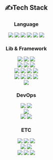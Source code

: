 

<!--
**kjm99d/kjm99d** is a ✨ _special_ ✨ repository because its `README.md` (this file) appears on your GitHub profile.

Here are some ideas to get you started:

- 🔭 I’m currently working on ...
- 🌱 I’m currently learning ...
- 👯 I’m looking to collaborate on ...
- 🤔 I’m looking for help with ...
- 💬 Ask me about ...
- 📫 How to reach me: ...
- 😄 Pronouns: ...
- ⚡ Fun fact: ...
-->

<div align="center">

## ✍️Tech Stack

### Language

<img src="https://img.shields.io/badge/C-A8B9CC?style=for-the-badge&logo=C&logoColor=white"/>
<img src="https://img.shields.io/badge/C++-00599C?style=for-the-badge&logo=cplusplus&logoColor=white"/>
<img src="https://img.shields.io/badge/JAVA-FF8800?style=for-the-badge&logo=Java&logoColor=white"/>
<img src="https://img.shields.io/badge/Python-3776AB?style=for-the-badge&logo=python&logoColor=white"/>
<img src="https://img.shields.io/badge/Javascript-F7DF1E?style=for-the-badge&logo=Javascript&logoColor=white"/>
<img src="https://img.shields.io/badge/VB.NET-512BD4?style=for-the-badge&logo=dotnet&logoColor=white"/>

</br>

### Lib & Framework
<img src="https://img.shields.io/badge/OpenGL-00599C?style=for-the-badge&logo=opengl&logoColor=white"/>
<img src="https://img.shields.io/badge/MFC-5C2D91?style=for-the-badge&logo=5C2D91&logoColor=white"/>
<img src="https://img.shields.io/badge/ImGui-5C2D91?style=for-the-badge&logo=5C2D91&logoColor=white"/>
</br>
<img src="https://img.shields.io/badge/android-3DDC84?style=for-the-badge&logo=android&logoColor=white"/>
<img src="https://img.shields.io/badge/spring-6DB33F?style=for-the-badge&logo=spring&logoColor=white"/>
<img src="https://img.shields.io/badge/spring_Boot-6DB33F?style=for-the-badge&logo=springboot&logoColor=white"/>
</br>
<img src="https://img.shields.io/badge/Qt-41CD52?style=for-the-badge&logo=qt&logoColor=white"/>
<img src="https://img.shields.io/badge/selenium-43B02A?style=for-the-badge&logo=selenium&logoColor=white"/>
<img src="https://img.shields.io/badge/flask-000000?style=for-the-badge&logo=flask&logoColor=white"/>
<img src="https://img.shields.io/badge/FastAPI-009688?style=for-the-badge&logo=fastapi&logoColor=white"/>
</br>
<img src="https://img.shields.io/badge/jQuery-0769AD?style=for-the-badge&logo=jQuery&logoColor=white"/>
<img src="https://img.shields.io/badge/Node.js-339933?style=for-the-badge&logo=nodedotjs&logoColor=white"/>
<img src="https://img.shields.io/badge/react-61DAFB?style=for-the-badge&logo=react&logoColor=white"/>
<img src="https://img.shields.io/badge/Express-000000?style=for-the-badge&logo=Express&logoColor=white"/>
</br>
<img src="https://img.shields.io/badge/Bootstrap-7952B3?style=for-the-badge&logo=bootstrap&logoColor=white"/>



</br>

### DevOps

<img src="https://img.shields.io/badge/MySQL-4479A1?style=for-the-badge&logo=mysql&logoColor=white"/>
<img src="https://img.shields.io/badge/Mariadb-003545?style=for-the-badge&logo=Mariadb&logoColor=white"/>
</br>
<img src="https://img.shields.io/badge/docker-2496ED?style=for-the-badge&logo=docker&logoColor=white"/>
</br>
<img src="https://img.shields.io/badge/json-000000?style=for-the-badge&logo=json&logoColor=white"/>
<img src="https://img.shields.io/badge/JWT-000000?style=for-the-badge&logo=jsonwebtokens&logoColor=white"/>
</br>

### ETC
<img src="https://img.shields.io/badge/Raspberry_Pi-A22846?style=for-the-badge&logo=raspberrypi&logoColor=white"/>
<img src="https://img.shields.io/badge/ubuntu-E95420?style=for-the-badge&logo=ubuntu&logoColor=white"/>
<img src="https://img.shields.io/badge/windows-0078D6?style=for-the-badge&logo=windows&logoColor=white"/>
</br>

<img src="https://img.shields.io/badge/Git-181717?style=for-the-badge&logo=github&logoColor=white"/>
<img src="https://img.shields.io/badge/sourcetree-0052CC?style=for-the-badge&logo=sourcetree&logoColor=white"/>
</br>
<img src="https://img.shields.io/badge/notion-000000?style=for-the-badge&logo=notion&logoColor=white"/>
<img src="https://img.shields.io/badge/jira-0052CC?style=for-the-badge&logo=jira&logoColor=white"/>
<img src="https://img.shields.io/badge/Slack-4A154B?style=for-the-badge&logo=slack&logoColor=white"/>
</br>
</div>
